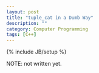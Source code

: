 ```yaml
---
layout: post
title: "tuple_cat in a Dumb Way"
description: ""
category: Computer Programming
tags: [C++]
---
```

{% include JB/setup %}

NOTE: not written yet.
